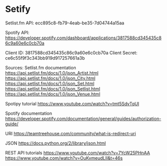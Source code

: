 # Setify



Setlist.fm API:  ecc895c8-fb79-4eab-be35-7d04744a15aa

Spotify API:
  https://developer.spotify.com/dashboard/applications/3817588cd345435c86c9a60e6c0cb70a

  Client ID:     3817588cd345435c86c9a60e6c0cb70a
  Client Secret: ce6c55f9f3c343bb919d917257661a3b

  Sources:
  Setlist.fm documentation
  https://api.setlist.fm/docs/1.0/json_Artist.html
  https://api.setlist.fm/docs/1.0/json_City.html
  https://api.setlist.fm/docs/1.0/json_Set.html
  https://api.setlist.fm/docs/1.0/json_Setlist.html
  https://api.setlist.fm/docs/1.0/json_Venue.html

Spotipy tutorial
https://www.youtube.com/watch?v=tmt5SdvTqUI

Spotify documentation
https://developer.spotify.com/documentation/general/guides/authorization-guide/

URI
https://teamtreehouse.com/community/what-is-redirect-uri

JSON
https://docs.python.org/2/library/json.html

REST API tutorials
https://www.youtube.com/watch?v=7YcW25PHnAA
https://www.youtube.com/watch?v=OuKvmeudLII&t=46s

